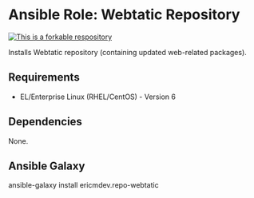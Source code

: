 # Ansible Role: Webtatic Repository

[![This is a forkable respository](https://img.shields.io/badge/forkable-yes-brightgreen.svg)](https://basicallydan.github.io/forkability/?u=ericmdev&r=ansible-role-repo-webtatic)

Installs Webtatic repository (containing updated web-related packages).

## Requirements

- EL/Enterprise Linux (RHEL/CentOS) - Version 6

## Dependencies

None.

## Ansible Galaxy

ansible-galaxy install ericmdev.repo-webtatic